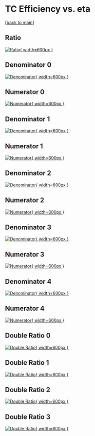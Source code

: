 # TC Efficiency vs. eta

[[back to main](./)]



## Ratio

[![Ratio](../mtv/var/TC_loweta_211_0_eff_eta.png){ width=600px }](../mtv/var/TC_loweta_211_0_eff_eta.pdf)

## Denominator 0

[![Denominator](../mtv/den/TC_loweta_211_0_eff_eta_den0.png){ width=600px }](../mtv/den/TC_loweta_211_0_eff_eta_den0.pdf)

## Numerator 0

[![Numerator](../mtv/num/TC_loweta_211_0_eff_eta_num0.png){ width=600px }](../mtv/num/TC_loweta_211_0_eff_eta_num0.pdf)

## Denominator 1

[![Denominator](../mtv/den/TC_loweta_211_0_eff_eta_den1.png){ width=600px }](../mtv/den/TC_loweta_211_0_eff_eta_den1.pdf)

## Numerator 1

[![Numerator](../mtv/num/TC_loweta_211_0_eff_eta_num1.png){ width=600px }](../mtv/num/TC_loweta_211_0_eff_eta_num1.pdf)

## Denominator 2

[![Denominator](../mtv/den/TC_loweta_211_0_eff_eta_den2.png){ width=600px }](../mtv/den/TC_loweta_211_0_eff_eta_den2.pdf)

## Numerator 2

[![Numerator](../mtv/num/TC_loweta_211_0_eff_eta_num2.png){ width=600px }](../mtv/num/TC_loweta_211_0_eff_eta_num2.pdf)

## Denominator 3

[![Denominator](../mtv/den/TC_loweta_211_0_eff_eta_den3.png){ width=600px }](../mtv/den/TC_loweta_211_0_eff_eta_den3.pdf)

## Numerator 3

[![Numerator](../mtv/num/TC_loweta_211_0_eff_eta_num3.png){ width=600px }](../mtv/num/TC_loweta_211_0_eff_eta_num3.pdf)

## Denominator 4

[![Denominator](../mtv/den/TC_loweta_211_0_eff_eta_den4.png){ width=600px }](../mtv/den/TC_loweta_211_0_eff_eta_den4.pdf)

## Numerator 4

[![Numerator](../mtv/num/TC_loweta_211_0_eff_eta_num4.png){ width=600px }](../mtv/num/TC_loweta_211_0_eff_eta_num4.pdf)

## Double Ratio 0

[![Double Ratio](../mtv/ratio/TC_loweta_211_0_eff_eta_ratio0.png){ width=600px }](../mtv/ratio/TC_loweta_211_0_eff_eta_ratio0.pdf)

## Double Ratio 1

[![Double Ratio](../mtv/ratio/TC_loweta_211_0_eff_eta_ratio1.png){ width=600px }](../mtv/ratio/TC_loweta_211_0_eff_eta_ratio1.pdf)

## Double Ratio 2

[![Double Ratio](../mtv/ratio/TC_loweta_211_0_eff_eta_ratio2.png){ width=600px }](../mtv/ratio/TC_loweta_211_0_eff_eta_ratio2.pdf)

## Double Ratio 3

[![Double Ratio](../mtv/ratio/TC_loweta_211_0_eff_eta_ratio3.png){ width=600px }](../mtv/ratio/TC_loweta_211_0_eff_eta_ratio3.pdf)

